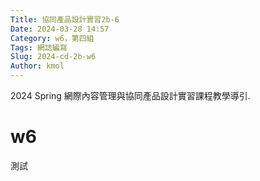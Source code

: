 ```yaml
---
Title: 協同產品設計實習2b-6
Date: 2024-03-28 14:57
Category: w6，第四組
Tags: 網誌編寫
Slug: 2024-cd-2b-w6
Author: kmol
---
```


2024 Spring 網際內容管理與協同產品設計實習課程教學導引.

<!-- PELICAN_END_SUMMARY -->
# w6
測試
